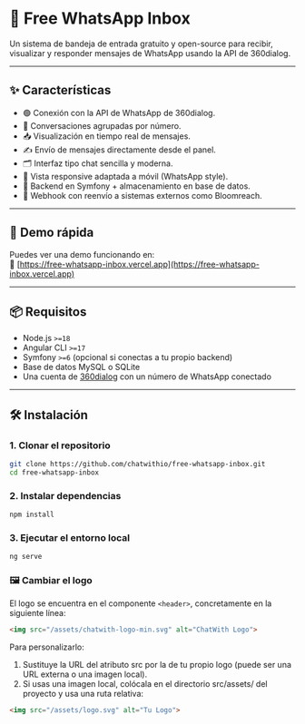 # 📨 Free WhatsApp Inbox

Un sistema de bandeja de entrada gratuito y open-source para recibir, visualizar y responder mensajes de WhatsApp usando la API de 360dialog.

---

## ✨ Características

- 🟢 Conexión con la API de WhatsApp de 360dialog.
- 🧵 Conversaciones agrupadas por número.
- 📥 Visualización en tiempo real de mensajes.
- ✍️ Envío de mensajes directamente desde el panel.
- 🗂 Interfaz tipo chat sencilla y moderna.
- 📱 Vista responsive adaptada a móvil (WhatsApp style).
- 🔌 Backend en Symfony + almacenamiento en base de datos.
- 🔁 Webhook con reenvío a sistemas externos como Bloomreach.

---

## 🚀 Demo rápida

Puedes ver una demo funcionando en:  
🔗 [https://free-whatsapp-inbox.vercel.app](https://free-whatsapp-inbox.vercel.app)

---

## 📦 Requisitos

- Node.js `>=18`
- Angular CLI `>=17`
- Symfony `>=6` (opcional si conectas a tu propio backend)
- Base de datos MySQL o SQLite
- Una cuenta de [360dialog](https://www.360dialog.com/) con un número de WhatsApp conectado

---

## 🛠 Instalación

### 1. Clonar el repositorio

```bash
git clone https://github.com/chatwithio/free-whatsapp-inbox.git
cd free-whatsapp-inbox
```

### 2. Instalar dependencias

```bash
npm install
```

### 3. Ejecutar el entorno local

```bash
ng serve
```

### 🖼 Cambiar el logo

El logo se encuentra en el componente `<header>`, concretamente en la siguiente línea:

```html
<img src="/assets/chatwith-logo-min.svg" alt="ChatWith Logo">
```

Para personalizarlo:

1. Sustituye la URL del atributo src por la de tu propio logo (puede ser una URL externa o una imagen local).
2. Si usas una imagen local, colócala en el directorio src/assets/ del proyecto y usa una ruta relativa: 

```html
<img src="/assets/logo.svg" alt="Tu Logo">
```



